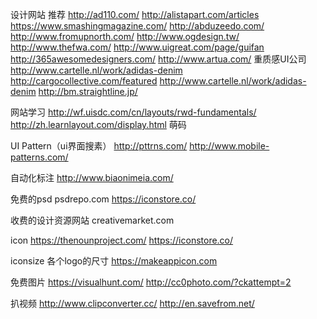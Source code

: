 设计网站 推荐
http://ad110.com/
http://alistapart.com/articles
https://www.smashingmagazine.com/
http://abduzeedo.com/
http://www.fromupnorth.com/
http://www.ogdesign.tw/
http://www.thefwa.com/
http://www.uigreat.com/page/guifan
http://365awesomedesigners.com/
http://www.artua.com/ 重质感UI公司
http://www.cartelle.nl/work/adidas-denim
http://cargocollective.com/featured
http://www.cartelle.nl/work/adidas-denim
http://bm.straightline.jp/

网站学习
http://wf.uisdc.com/cn/layouts/rwd-fundamentals/
http://zh.learnlayout.com/display.html
萌码

UI Pattern（ui界面搜素）
http://pttrns.com/
http://www.mobile-patterns.com/

自动化标注
http://www.biaonimeia.com/


免费的psd
psdrepo.com
https://iconstore.co/

收费的设计资源网站
creativemarket.com

icon
https://thenounproject.com/
https://iconstore.co/

iconsize 各个logo的尺寸
https://makeappicon.com

免费图片
https://visualhunt.com/
http://cc0photo.com/?ckattempt=2

扒视频
http://www.clipconverter.cc/
http://en.savefrom.net/
